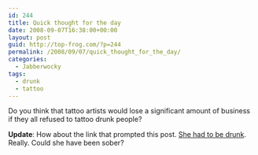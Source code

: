 ```yaml
---
id: 244
title: Quick thought for the day
date: 2008-09-07T16:38:00+00:00
layout: post
guid: http://top-frog.com/?p=244
permalink: /2008/09/07/quick_thought_for_the_day/
categories:
  - Jabberwocky
tags:
  - drunk
  - tattoo
---
```

Do you think that tattoo artists would lose a significant amount of business if they all refused to tattoo drunk people?

**Update**: How about the link that prompted this post. [She had to be drunk](http://boingboing.net/images/l_494b8aa7lg.jpg). Really. Could she have been sober?